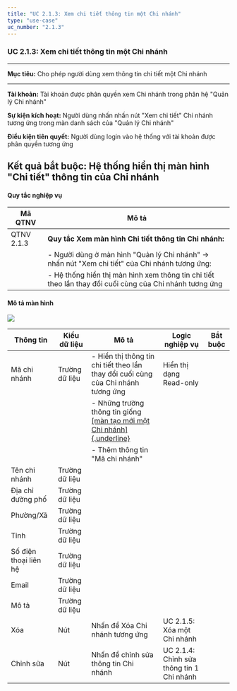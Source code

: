 ```yaml
---
title: "UC 2.1.3: Xem chi tiết thông tin một Chi nhánh"
type: "use-case"
uc_number: "2.1.3"
---
```


### UC 2.1.3: Xem chi tiết thông tin một Chi nhánh

  -------------------------------------------------------------------------------------------------------------------------------------
  **Mục tiêu:**               Cho phép người dùng xem thông tin chi tiết một Chi nhánh
  --------------------------- ---------------------------------------------------------------------------------------------------------
  **Tài khoản:**              Tài khoản được phân quyền xem Chi nhánh trong phân hệ "Quản lý Chi nhánh"

  **Sự kiện kích hoạt:**      Người dùng nhấn nhấn nút "Xem chi tiết" Chi nhánh tương ứng trong màn danh sách của "Quản lý Chi nhánh"

  **Điều kiện tiên quyết:**   Người dùng login vào hệ thống với tài khoản được phân quyền tương ứng

  **Kết quả bắt buộc:**       Hệ thống hiển thị màn hình "Chi tiết" thông tin của Chi nhánh
  -------------------------------------------------------------------------------------------------------------------------------------

#### Quy tắc nghiệp vụ

| **Mã QTNV** | **Mô tả** |
| --- | --- |
| QTNV 2.1.3 | **Quy tắc Xem màn hình Chi tiết thông tin Chi nhánh:** |
|  | - Người dùng ở màn hình "Quản lý Chi nhánh" -\> nhấn nút "Xem chi tiết" của Chi nhánh tương ứng: |
|  | - Hệ thống hiển thị màn hình xem thông tin chi tiết theo lần thay đổi cuối cùng của Chi nhánh tương ứng |

#### Mô tả màn hình

![](media/image96.png)

| **Thông tin** | **Kiểu dữ liệu** | **Mô tả** | **Logic nghiệp vụ** | **Bắt buộc** |
| --- | --- | --- | --- | --- |
| Mã chi nhánh | Trường dữ liệu | \- Hiển thị thông tin chi tiết theo lần thay đổi cuối cùng của Chi nhánh tương ứng | Hiển thị dạng Read-only |  |
|  |  | \- Những trường thông tin giống [[màn tạo mới một Chi nhánh]{.underline}](#uc-2.1.2-tạo-mới-một-chi-nhánh) |  |  |
|  |  | - Thêm thông tin "Mã chi nhánh" |  |  |
| Tên chi nhánh | Trường dữ liệu |  |  |  |
| Địa chỉ đường phố | Trường dữ liệu |  |  |  |
| Phường/Xã | Trường dữ liệu |  |  |  |
| Tỉnh | Trường dữ liệu |  |  |  |
| Số điện thoại liên hệ | Trường dữ liệu |  |  |  |
| Email | Trường dữ liệu |  |  |  |
| Mô tả | Trường dữ liệu |  |  |  |
| Xóa | Nút | Nhấn để Xóa Chi nhánh tương ứng | UC 2.1.5: Xóa một Chi nhánh |  |
| Chỉnh sửa | Nút | Nhấn để chỉnh sửa thông tin Chi nhánh | UC 2.1.4: Chỉnh sửa thông tin 1 Chi nhánh |  |
